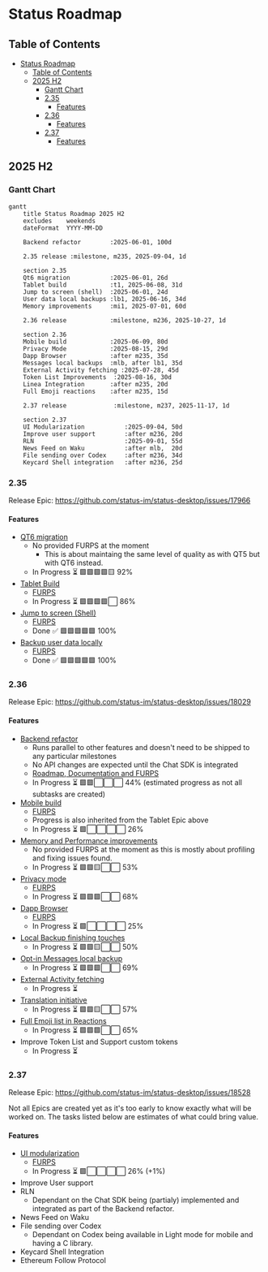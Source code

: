 # Status Roadmap

## Table of Contents
- [Status Roadmap](#status-roadmap)
  - [Table of Contents](#table-of-contents)
  - [2025 H2](#2025-h2)
    - [Gantt Chart](#gantt-chart)
    - [2.35](#235)
      - [Features](#features)
    - [2.36](#236)
      - [Features](#features-1)
    - [2.37](#237)
      - [Features](#features-2)

## 2025 H2

### Gantt Chart

```mermaid
gantt
    title Status Roadmap 2025 H2
    excludes    weekends
    dateFormat  YYYY-MM-DD

    Backend refactor        :2025-06-01, 100d

    2.35 release :milestone, m235, 2025-09-04, 1d

    section 2.35
    Qt6 migration           :2025-06-01, 26d
    Tablet build            :t1, 2025-06-08, 31d
    Jump to screen (shell)  :2025-06-01, 24d
    User data local backups :lb1, 2025-06-16, 34d
    Memory improvements     :mi1, 2025-07-01, 60d

    2.36 release            :milestone, m236, 2025-10-27, 1d

    section 2.36
    Mobile build            :2025-06-09, 80d
    Privacy Mode            :2025-08-15, 29d
    Dapp Browser            :after m235, 35d
    Messages local backups  :mlb, after lb1, 35d
    External Activity fetching :2025-07-28, 45d
    Token List Improvements  :2025-08-16, 30d
    Linea Integration       :after m235, 20d
    Full Emoji reactions    :after m235, 15d

    2.37 release             :milestone, m237, 2025-11-17, 1d

    section 2.37
    UI Modularization           :2025-09-04, 50d
    Improve user support        :after m236, 20d
    RLN                         :2025-09-01, 55d
    News Feed on Waku           :after mlb,  20d
    File sending over Codex     :after m236, 34d
    Keycard Shell integration   :after m236, 25d

```

### 2.35

Release Epic: https://github.com/status-im/status-desktop/issues/17966

#### Features

- [QT6 migration](https://github.com/status-im/status-desktop/issues/17622)
  - No provided FURPS at the moment
    - This is about maintaing the same level of quality as with QT5 but with QT6 instead.
  - In Progress ⏳ 🟩🟩🟩🟩🟨 92%
- [Tablet Build](https://github.com/status-im/status-desktop/issues/17941)
  - [FURPS](/docs/FURPS/tablet-build.md)
  - In Progress ⏳ 🟩🟩🟩🟩⬜ 86%
- [Jump to screen (Shell)](https://github.com/status-im/status-desktop/issues/17971)
  - [FURPS](/docs/FURPS/jump-to-screen-shell.md)
  - Done ✅ 🟩🟩🟩🟩🟩 100%
- [Backup user data locally](https://github.com/status-im/status-desktop/issues/18106)
  - [FURPS](/docs/FURPS/local-user-backups.md)
  - Done ✅ 🟩🟩🟩🟩🟩 100%

### 2.36

Release Epic: https://github.com/status-im/status-desktop/issues/18029

#### Features

- [Backend refactor](https://github.com/status-im/status-go/issues/6435) 
  - Runs parallel to other features and doesn't need to be shipped to any particular milestones
  - No API changes are expected until the Chat SDK is integrated
  - [Roadmap, Documentation and FURPS](https://zealous-polka-dc7.notion.site/Backend-Refactoring-2078f96fb65c80d8954ae8fc651b3a33)
  - In Progress ⏳ 🟩🟩⬜⬜⬜ 44% (estimated progress as not all subtasks are created)
- [Mobile build](https://github.com/status-im/status-desktop/issues/18082)
  - [FURPS](/docs/FURPS/mobile-build.md)
  - Progress is also inherited from the Tablet Epic above
  - In Progress ⏳ 🟩⬜⬜⬜⬜ 26%
- [Memory and Performance improvements](https://github.com/status-im/status-desktop/issues/18296)
  - No provided FURPS at the moment as this is mostly about profiling and fixing issues found.
  - In Progress ⏳ 🟩🟩🟨⬜⬜ 53%
- [Privacy mode](https://github.com/status-im/status-desktop/issues/17619)
  - [FURPS](/docs/FURPS/privacy-mode.md)
  - In Progress ⏳ 🟩🟩🟩⬜⬜ 68%
- [Dapp Browser](https://github.com/status-im/status-desktop/issues/17970)
  - [FURPS](/docs/FURPS/dapp-browser.md)
  - In Progress ⏳ 🟩⬜⬜⬜⬜ 25%
- [Local Backup finishing touches](https://github.com/status-im/status-desktop/issues/18583)
  - In Progress ⏳ 🟩🟩🟨⬜⬜ 50%
- [Opt-in Messages local backup](https://github.com/status-im/status-desktop/issues/18527)
  - In Progress ⏳ 🟩🟩🟩⬜⬜ 69%
- [External Activity fetching](https://github.com/status-im/status-desktop/issues/17188)
  - In Progress ⏳
- [Translation initiative](https://github.com/status-im/status-desktop/issues/18293)
  - In Progress ⏳ 🟩🟩🟨⬜⬜ 57%
- [Full Emoji list in Reactions](https://github.com/status-im/status-desktop/issues/18766)
  - In Progress ⏳ 🟩🟩🟩⬜⬜ 65%
- Improve Token List and Support custom tokens
  - In Progress ⏳

### 2.37

Release Epic: https://github.com/status-im/status-desktop/issues/18528

Not all Epics are created yet as it's too early to know exactly what will be worked on. The tasks listed below are estimates of what could bring value.

#### Features

- [UI modularization](https://github.com/status-im/status-desktop/issues/17872)
  - [FURPS](/docs/FURPS/ui-modularization.md)
  - In Progress ⏳ 🟩⬜⬜⬜⬜ 26% (+1%)
- Improve User support
- RLN
  - Dependant on the Chat SDK being (partialy) implemented and integrated as part of the Backend refactor.
- News Feed on Waku
- File sending over Codex
  - Dependant on Codex being available in Light mode for mobile and having a C library.
- Keycard Shell Integration
- Ethereum Follow Protocol

